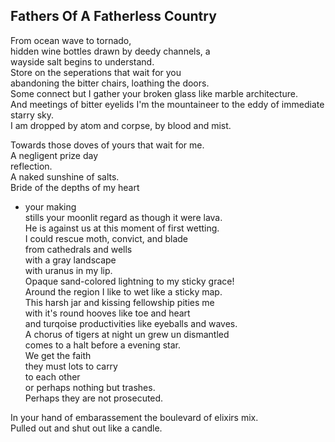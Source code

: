 Fathers Of A Fatherless Country
-------------------------------
From ocean wave to tornado,  
hidden wine bottles drawn by deedy channels, a  
wayside salt begins to understand.  
Store on the seperations that wait for you  
abandoning the bitter chairs, loathing the doors.  
Some connect but I gather your broken glass like marble architecture.  
And meetings of bitter eyelids I'm the mountaineer to the eddy of immediate starry sky.  
I am dropped by atom and corpse, by blood and mist.  
  
Towards those doves of yours that wait for me.  
A negligent prize day  
reflection.  
A naked sunshine of salts.  
Bride of the depths of my heart  
- your making  
stills your moonlit regard as though it were lava.  
He is against us at this moment of first wetting.  
I could rescue moth, convict, and blade  
from cathedrals and wells  
with a gray landscape  
with uranus in my lip.  
Opaque sand-colored lightning to my sticky grace!  
Around the region I like to wet like a sticky map.  
This harsh jar and kissing fellowship pities me  
with it's round hooves like toe and heart  
and turqoise productivities like eyeballs and waves.  
A chorus of tigers at night un grew un dismantled  
comes to a halt before a evening star.  
We get the faith  
they must lots to carry  
to each other  
or perhaps nothing but trashes.  
Perhaps they are not prosecuted.  
  
In your hand of embarassement the boulevard of elixirs mix.  
Pulled out and shut out like a candle.  
